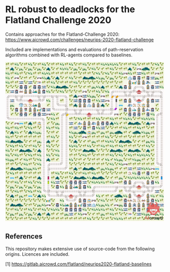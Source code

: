 # RL robust to deadlocks for the Flatland Challenge 2020

Contains approaches for the Flatland-Challenge 2020: https://www.aicrowd.com/challenges/neurips-2020-flatland-challenge

Included are implementations and evaluations of path-reservation algorithms combined with RL-agents compared to baselines.

![Alt Text](render.gif)

## References

This repository makes extensive use of source-code from the following origins. Licences are included.

[1] https://gitlab.aicrowd.com/flatland/neurips2020-flatland-baselines



